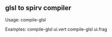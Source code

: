 glsl to spirv compiler
----------------------

Usage:
compile-glsl <shader-file>

Examples:
compile-glsl ui.vert
compile-glsl ui.frag